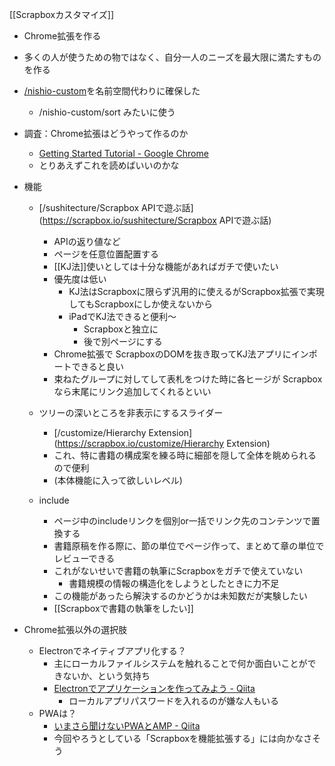 
[[Scrapboxカスタマイズ]]

- Chrome拡張を作る
- 多くの人が使うための物ではなく、自分一人のニーズを最大限に満たすものを作る
- [/nishio-custom](https://scrapbox.io/nishio-custom)を名前空間代わりに確保した
    - /nishio-custom/sort みたいに使う

- 調査：Chrome拡張はどうやって作るのか
    - [Getting Started Tutorial - Google Chrome](https://developer.chrome.com/extensions/getstarted)
    - とりあえずこれを読めばいいのかな

- 機能

    - [/sushitecture/Scrapbox APIで遊ぶ話](https://scrapbox.io/sushitecture/Scrapbox APIで遊ぶ話)
        - APIの返り値など
        - ページを任意位置配置する
        - [[KJ法]]使いとしては十分な機能があればガチで使いたい
        - 優先度は低い
            - KJ法はScrapboxに限らず汎用的に使えるがScrapbox拡張で実現してもScrapboxにしか使えないから
            - iPadでKJ法できると便利～
                - Scrapboxと独立に
                - 後で別ページにする
        - Chrome拡張で ScrapboxのDOMを抜き取ってKJ法アプリにインポートできると良い
        - 束ねたグループに対してして表札をつけた時に各ヒージが Scrapboxなら末尾にリンク追加してくれるといい

    - ツリーの深いところを非表示にするスライダー
        - [/customize/Hierarchy Extension](https://scrapbox.io/customize/Hierarchy Extension)
        - これ、特に書籍の構成案を練る時に細部を隠して全体を眺められるので便利
        - (本体機能に入って欲しいレベル)

    - include
        - ページ中のincludeリンクを個別or一括でリンク先のコンテンツで置換する
        - 書籍原稿を作る際に、節の単位でページ作って、まとめて章の単位でレビューできる
        - これがないせいで書籍の執筆にScrapboxをガチで使えていない
            - 書籍規模の情報の構造化をしようとしたときに力不足
        - この機能があったら解決するのかどうかは未知数だが実験したい
        - [[Scrapboxで書籍の執筆をしたい]]

- Chrome拡張以外の選択肢
    - Electronでネイティブアプリ化する？
        - 主にローカルファイルシステムを触れることで何か面白いことができないか、という気持ち
        - [Electronでアプリケーションを作ってみよう - Qiita](https://qiita.com/Quramy/items/a4be32769366cfe55778)
            - ローカルアプリパスワードを入れるのが嫌な人もいる
    - PWAは？
        - [いまさら聞けないPWAとAMP - Qiita](https://qiita.com/edwardkenfox/items/4c0b9550ffa48c1f0445)
        - 今回やろうとしている「Scrapboxを機能拡張する」には向かなさそう
